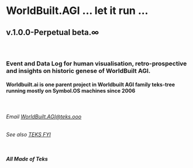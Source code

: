 # WorldBuilt.AGI ... let it run ... 
## v.1.0.0-Perpetual beta.∞
### <br><br>Event and Data Log for human visualisation, retro-prospective and insights on historic genese of WorldBuilt AGI.
#### Worldbuilt.ai is one parent project in Worldbuilt AGI family teks-tree running mostly on Symbol.OS machines since 2006 <br><br><br>
###### Email WorldBuilt.AGI@teks.ooo
###### See also [TEKS FYI](https://www.teks.fyi) <br><br>
#### ***All Made of Teks***
